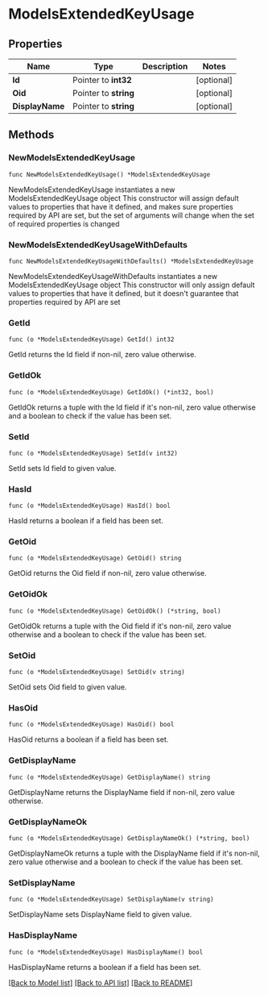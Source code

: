 # ModelsExtendedKeyUsage

## Properties

Name | Type | Description | Notes
------------ | ------------- | ------------- | -------------
**Id** | Pointer to **int32** |  | [optional] 
**Oid** | Pointer to **string** |  | [optional] 
**DisplayName** | Pointer to **string** |  | [optional] 

## Methods

### NewModelsExtendedKeyUsage

`func NewModelsExtendedKeyUsage() *ModelsExtendedKeyUsage`

NewModelsExtendedKeyUsage instantiates a new ModelsExtendedKeyUsage object
This constructor will assign default values to properties that have it defined,
and makes sure properties required by API are set, but the set of arguments
will change when the set of required properties is changed

### NewModelsExtendedKeyUsageWithDefaults

`func NewModelsExtendedKeyUsageWithDefaults() *ModelsExtendedKeyUsage`

NewModelsExtendedKeyUsageWithDefaults instantiates a new ModelsExtendedKeyUsage object
This constructor will only assign default values to properties that have it defined,
but it doesn't guarantee that properties required by API are set

### GetId

`func (o *ModelsExtendedKeyUsage) GetId() int32`

GetId returns the Id field if non-nil, zero value otherwise.

### GetIdOk

`func (o *ModelsExtendedKeyUsage) GetIdOk() (*int32, bool)`

GetIdOk returns a tuple with the Id field if it's non-nil, zero value otherwise
and a boolean to check if the value has been set.

### SetId

`func (o *ModelsExtendedKeyUsage) SetId(v int32)`

SetId sets Id field to given value.

### HasId

`func (o *ModelsExtendedKeyUsage) HasId() bool`

HasId returns a boolean if a field has been set.

### GetOid

`func (o *ModelsExtendedKeyUsage) GetOid() string`

GetOid returns the Oid field if non-nil, zero value otherwise.

### GetOidOk

`func (o *ModelsExtendedKeyUsage) GetOidOk() (*string, bool)`

GetOidOk returns a tuple with the Oid field if it's non-nil, zero value otherwise
and a boolean to check if the value has been set.

### SetOid

`func (o *ModelsExtendedKeyUsage) SetOid(v string)`

SetOid sets Oid field to given value.

### HasOid

`func (o *ModelsExtendedKeyUsage) HasOid() bool`

HasOid returns a boolean if a field has been set.

### GetDisplayName

`func (o *ModelsExtendedKeyUsage) GetDisplayName() string`

GetDisplayName returns the DisplayName field if non-nil, zero value otherwise.

### GetDisplayNameOk

`func (o *ModelsExtendedKeyUsage) GetDisplayNameOk() (*string, bool)`

GetDisplayNameOk returns a tuple with the DisplayName field if it's non-nil, zero value otherwise
and a boolean to check if the value has been set.

### SetDisplayName

`func (o *ModelsExtendedKeyUsage) SetDisplayName(v string)`

SetDisplayName sets DisplayName field to given value.

### HasDisplayName

`func (o *ModelsExtendedKeyUsage) HasDisplayName() bool`

HasDisplayName returns a boolean if a field has been set.


[[Back to Model list]](../README.md#documentation-for-models) [[Back to API list]](../README.md#documentation-for-api-endpoints) [[Back to README]](../README.md)


